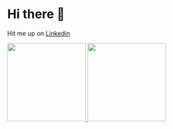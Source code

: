# Hi there 👋

Hit me up on [Linkedin](https://www.linkedin.com/in/muh-alief-akbar-9ba650205/)

<p align="left">
<a href="https://github.com/alibarmonster">
  <img height="180em" src="https://github-readme-stats-eight-theta.vercel.app/api?username=alibarmonster&show_icons=true&theme=algolia&include_all_commits=true&count_private=true"/>
  <img height="180em" src="https://github-readme-stats-eight-theta.vercel.app/api/top-langs/?username=alibarmonster&layout=compact&langs_count=8&theme=algolia"/>
</a>
</p>


<!--
**Alibarrs/alibarrs** is a ✨ _special_ ✨ repository because its `README.md` (this file) appears on your GitHub profile.

Here are some ideas to get you started:

- 🔭 I’m currently working on ...
- 🌱 I’m currently learning ...
- 👯 I’m looking to collaborate on ...
- 🤔 I’m looking for help with ...
- 💬 Ask me about ...
- 📫 How to reach me: ...
- 😄 Pronouns: ...
- ⚡ Fun fact: ...
-->
